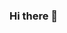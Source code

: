 ### Hi there 👋

<!--
**marijnbransen1998/marijnbransen1998** is a ✨ _special_ ✨ repository because its `README.md` (this file) appears on your GitHub profile.

Here are some ideas to get you started:

- 🔭 I’m currently working on projects for Tilburg University.
- 🌱 I’m currently learning Github, Python, R and ChatGPT.
- 👯 I’m looking to collaborate on all of the above.
- 🤔 I’m looking for help with Git, Python and R
- 💬 Ask me about Chatgpt or SEO related quieries
- 📫 How to reach me: m.bransen@tilburguniversity.edu
